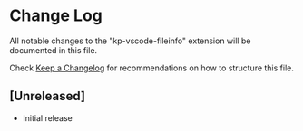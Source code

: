 # Change Log

All notable changes to the "kp-vscode-fileinfo" extension will be documented in this file.

Check [Keep a Changelog](http://keepachangelog.com/) for recommendations on how to structure this file.

## [Unreleased]

-   Initial release
